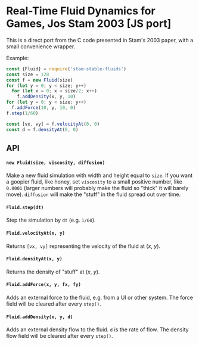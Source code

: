# Real-Time Fluid Dynamics for Games, Jos Stam 2003 [JS port]

This is a direct port from the C code presented in Stam's 2003 paper, with a small convenience wrapper.

Example:
```js
const {Fluid} = require('stam-stable-fluids')
const size = 128
const f = new Fluid(size)
for (let y = 0; y < size; y++)
  for (let x = 0; x < size/2; x++)
    f.addDensity(x, y, 10)
for (let y = 0; y < size; y++)
  f.addForce(10, y, 10, 0)
f.step(1/60)

const [vx, vy] = f.velocityAt(0, 0)
const d = f.densityAt(0, 0)
```

## API

#### `new Fluid(size, viscosity, diffusion)`

Make a new fluid simulation with width and height equal to `size`. If you want a goopier fluid, like honey, set `viscosity` to a small positive number, like `0.0001` (larger numbers will probably make the fluid so "thick" it will barely move). `diffusion` will make the "stuff" in the fluid spread out over time.

#### `Fluid.step(dt)`

Step the simulation by `dt` (e.g. `1/60`).

#### `Fluid.velocityAt(x, y)`

Returns `[vx, vy]` representing the velocity of the fluid at (_x_, _y_).

#### `Fluid.densityAt(x, y)`

Returns the density of "stuff" at (_x_, _y_).

#### `Fluid.addForce(x, y, fx, fy)`

Adds an external force to the fluid, e.g. from a UI or other system. The force field will be cleared after every `step()`.

#### `Fluid.addDensity(x, y, d)`

Adds an external density flow to the fluid. `d` is the rate of flow. The density flow field will be cleared after every `step()`.
